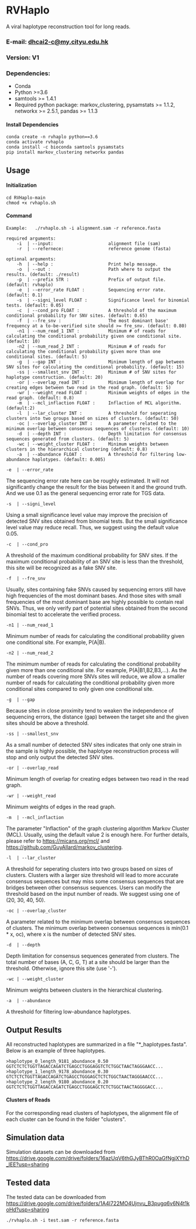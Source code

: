 # RVHaplo
A viral haplotype reconstruction tool for long reads.



### E-mail: dhcai2-c@my.cityu.edu.hk
### Version: V1

### Dependencies:
* Conda
* Python >=3.6
* samtools >= 1.4.1
* Required python package: markov_clustering, pysamstats >= 1.1.2, networkx >= 2.5.1, pandas >= 1.1.3

#### Install Dependencies
`conda create -n rvhaplo python==3.6`<BR/>
`conda activate rvhaplo`<BR/>
`conda install -c bioconda samtools pysamstats`<BR/>
`pip install markov_clustering networkx pandas`<BR/>
####


## Usage
#### Initialization
`cd RVHaplo-main`<BR/>
`chmod +x rvhaplo.sh`
#### Command
`Example:   ./rvhaplo.sh -i alignment.sam -r reference.fasta`<BR/>

```
required arguments:
    -i  | --input:                     alignment file (sam)
    -r  | --refernece:                 reference genome (fasta)

optional arguments:
    -h  | --help :                     Print help message.
    -o  | --out :                      Path where to output the results. (default: ./result)
    -p  | --prefix STR :               Prefix of output file. (default: rvhaplo)
    -e  | --error_rate FLOAT :         Sequencing error rate. (default: 0.1)
    -s  | --signi_level FLOAT :        Significance level for binomial tests. (default: 0.05)
    -c  | --cond_pro FLOAT :           A threshold of the maximum conditional probability for SNV sites. (default: 0.65)
    -f  | --fre_snv :                  The most dominant base' frequency at a to-be-verified site should >= fre_snv. (default: 0.80)    
    -n1 | --num_read_1 INT :           Minimum # of reads for calculating the conditional probability given one conditional site. (default: 10)
    -n2 | --num_read_2 INT :           Minimum # of reads for calculating the conditional probability given more than one conditional sites. (default: 5)
    -g  | --gap INT :                  Minimum length of gap between SNV sites for calculating the conditional probability. (default: 15)
    -ss | --smallest_snv INT :         Minimum # of SNV sites for haplotype construction. (default: 20)
    -or | --overlap_read INT :         Minimum length of overlap for creating edges between two read in the read graph. (default: 5)
    -wr | --weight_read FLOAT :        Minimum weights of edges in the read graph. (default: 0.8)
    -m  | --mcl_inflaction FLOAT :     Inflaction of MCL algorithm. (default:2)
    -l  | --lar_cluster INT :          A threshold for seperating clusters into two groups based on sizes of clusters. (default: 50)
    -oc | --overlap_cluster INT :      A parameter related to the minimum overlap between consensus sequences of clusters. (default: 10)
    -d  | --depth INT :                Depth limitation for consensus sequences generated from clusters. (default: 5)
    -wc | --weight_cluster FLOAT :     Minimum weights between clusters in the hierarchical clustering (default: 0.8)
    -a  | --abundance FLOAT :          A threshold for filtering low-abundance haplotypes. (default: 0.005)
```
`-e  | --error_rate`

The sequencing error rate here can be roughly estimated. It will not significantly change the result for the bias between it and the ground truth. And we use 0.1 as the general sequencing error rate for TGS data.

`-s  | --signi_level`

Using a small significance level value may improve the precision of detected SNV sites obtained from binomial tests. But the small significance level value may reduce recall. Thus, we suggest using the default value 0.05.

`-c  | --cond_pro`

A threshold of the maximum conditional probability for SNV sites. If the maximum conditional probability of an SNV site is less than the threshold, this site will be recognized as a fake SNV site.

`-f  | --fre_snv`

Usually, sites containing fake SNVs caused by sequencing errors still have high frequencies of the most dominant bases. And those sites with small frequencies of the most dominant base are highly possible to contain real SNVs. Thus, we only verify part of potential sites obtained from the second binomial test to accelerate the verified process.

`-n1 | --num_read_1`

Minimum number of reads for calculating the conditional probability given one conditional site. For example, P(A|B).

`-n2 | --num_read_2`

The minimum number of reads for calculating the conditional probability given more than one conditional site. For example, P(A|B1,B2,B3,...). As the number of reads covering more SNVs sites will reduce, we allow a smaller number of reads for calculating the conditional probability given more conditional sites compared to only given one conditional site.

`-g  | --gap`

Because sites in close proximity tend to weaken the independence of sequencing errors, the distance (gap) between the target site and the given sites should be above a threshold.

`-ss | --smallest_snv`

As a small number of detected SNV sites indicates that only one strain in the sample is highly possible, the haplotype reconstruction process will stop and only output the detected SNV sites.

`-or | --overlap_read`

Minimum length of overlap for creating edges between two read in the read graph.

`-wr | --weight_read`

Minimum weights of edges in the read graph.

`-m  | --mcl_inflaction`

The parameter "Inflaction" of the graph clustering algorithm Markov Cluster (MCL). Usually, using the default value 2 is enough here. For further details, please refer to https://micans.org/mcl/ and https://github.com/GuyAllard/markov_clustering.

`-l  | --lar_cluster`

A threshold for seperating clusters into two groups based on sizes of clusters. Clusters with a larger size threshold will lead to more accurate consensus sequences but may miss some consensus sequences that are bridges between other consensus sequences. Users can modify the threshold based on the input number of reads. We suggest using one of (20, 30, 40, 50). 

`-oc | --overlap_cluster`

A parameter related to the minimum overlap between consensus sequences of clusters. The minimum overlap between consensus sequences is min(0.1 * x, oc), where x is the number of detected SNV sites.

`-d  | --depth`

Depth limitation for consensus sequences generated from clusters. The total number of bases (A, C, G, T) at a site should be larger than the threshold. Otherwise, ignore this site (use '-').

`-wc | --weight_cluster`

Minimum weights between clusters in the hierarchical clustering.

`-a  | --abundance`

A threshold for filtering low-abundance haplotypes.



## Output Results
All reconstructed haplotypes are summarized in a file "*_haplotypes.fasta". Below is an example of three haplotypes.
```
>haplotype_0_length_9181_abundance_0.50
GGTCTCTCTGGTTAGACCAGATCTGAGCCTGGGAGGTCTCTGGCTAACTAGGGAACC...
>haplotype_1_length_9178_abundance_0.30
GTCTCTCTGGTTAGACCAGATCTGAGCCTGGGAGCTCTCTGGCTAACTAGGGAACCC...
>haplotype_2_length_9180_abundance_0.20
GGTCTCTCTGGTTAGACCAGATCTGAGCCTGGGAGCTCTCTGGCTAACTAGGGGACC...
```

#### Clusters of Reads
For the corresponding read clusters of haplotypes, the alignment file of each cluster can be found in the folder "clusters".


## Simulation data
Simulation datasets can be downloaded from https://drive.google.com/drive/folders/16azUqV6thGJyBThR0OaGfNgjXYhD_lEE?usp=sharing

## Tested data
The tested data can be downloaded from https://drive.google.com/drive/folders/1A4I722MO4Ujnvu_B3pugq6v6N4t1koHd?usp=sharing

`./rvhaplo.sh -i test.sam -r reference.fasta`<BR/>

